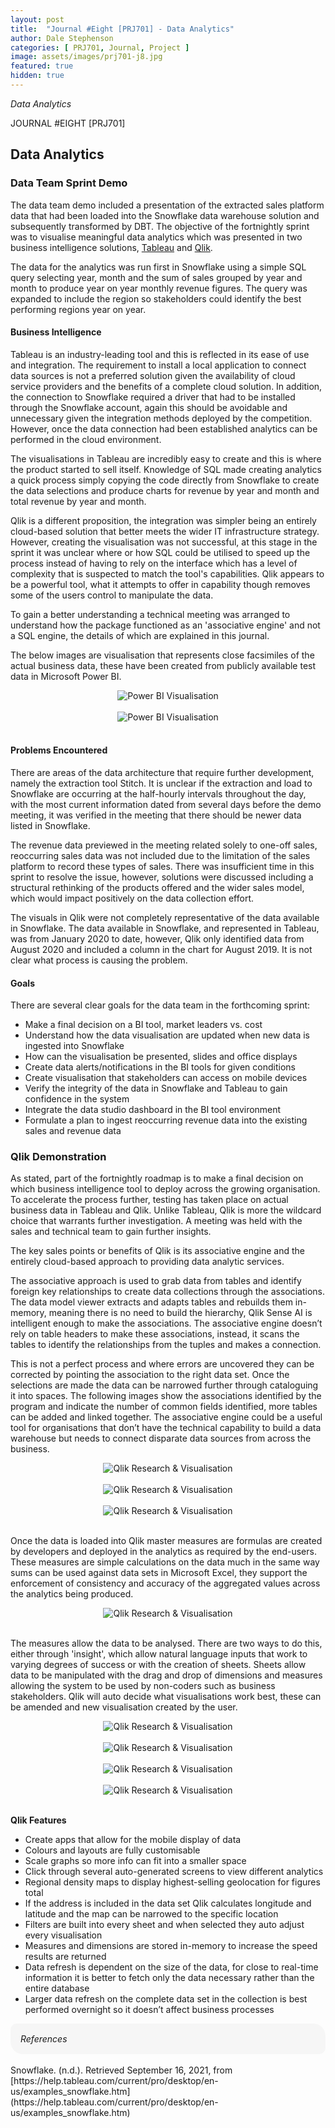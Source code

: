 ```yaml
---
layout: post
title:  "Journal #Eight [PRJ701] - Data Analytics" 
author: Dale Stephenson
categories: [ PRJ701, Journal, Project ]
image: assets/images/prj701-j8.jpg
featured: true
hidden: true
---
```

<i>Data Analytics</i>

JOURNAL #EIGHT [PRJ701]

<h2>Data Analytics</h2>
 
<h3>Data Team Sprint Demo</h3>
 
The data team demo included a presentation of the extracted sales platform data that had been loaded into the Snowflake data warehouse solution and subsequently transformed by DBT. The objective of the fortnightly sprint was to visualise meaningful data analytics which was presented in two business intelligence solutions, <a href="hhttps://www.tableau.com/" target="_blank">Tableau</a> and <a href="https://www.qlik.com/us/products/qlik-sense" target="_blank">Qlik</a>.
 
The data for the analytics was run first in Snowflake using a simple SQL query selecting year, month and the sum of sales grouped by year and month to produce year on year monthly revenue figures. The query was expanded to include the region so stakeholders could identify the best performing regions year on year.
 
<h4>Business Intelligence</h4>
 
Tableau is an industry-leading tool and this is reflected in its ease of use and integration. The requirement to install a local application to connect data sources is not a preferred solution given the availability of cloud service providers and the benefits of a complete cloud solution. In addition, the connection to Snowflake required a driver that had to be installed through the Snowflake account, again this should be avoidable and unnecessary given the integration methods deployed by the competition. However, once the data connection had been established analytics can be performed in the cloud environment.
 
The visualisations in Tableau are incredibly easy to create and this is where the product started to sell itself. Knowledge of SQL made creating analytics a quick process simply copying the code directly from Snowflake to create the data selections and produce charts for revenue by year and month and total revenue by year and month.
 
Qlik is a different proposition, the integration was simpler being an entirely cloud-based solution that better meets the wider IT infrastructure strategy. However, creating the visualisation was not successful, at this stage in the sprint it was unclear where or how SQL could be utilised to speed up the process instead of having to rely on the interface which has a level of complexity that is suspected to match the tool's capabilities. Qlik appears to be a powerful tool, what it attempts to offer in capability though removes some of the users control to manipulate the data.
 
To gain a better understanding a technical meeting was arranged to understand how the package functioned as an 'associative engine' and not a SQL engine, the details of which are explained in this journal.
 
The below images are visualisation that represents close facsimiles of the actual business data, these have been created from publicly available test data in Microsoft Power BI.

<center><img src="/assets/images/prj-j8-1-PowerBI.png" alt="Power BI Visualisation"></center><br>
<center><img src="/assets/images/prj-j8-2-PowerBI.png" alt="Power BI Visualisation"></center><br> 
 
<h4>Problems Encountered</h4>
 
There are areas of the data architecture that require further development, namely the extraction tool Stitch. It is unclear if the extraction and load to Snowflake are occurring at the half-hourly intervals throughout the day, with the most current information dated from several days before the demo meeting, it was verified in the meeting that there should be newer data listed in Snowflake.
 
The revenue data previewed in the meeting related solely to one-off sales, reoccurring sales data was not included due to the limitation of the sales platform to record these types of sales. There was insufficient time in this sprint to resolve the issue, however, solutions were discussed including a structural rethinking of the products offered and the wider sales model, which would impact positively on the data collection effort.
 
The visuals in Qlik were not completely representative of the data available in Snowflake. The data available in Snowflake, and represented in Tableau, was from January 2020 to date, however, Qlik only identified data from August 2020 and included a column in the chart for August 2019. It is not clear what process is causing the problem.
 
<h4>Goals</h4>
 
There are several clear goals for the data team in the forthcoming sprint:
 
- Make a final decision on a BI tool, market leaders vs. cost 
- Understand how the data visualisation are updated when new data is ingested into Snowflake
- How can the visualisation be presented, slides and office displays 
- Create data alerts/notifications in the BI tools for given conditions
- Create visualisation that stakeholders can access on mobile devices
- Verify the integrity of the data in Snowflake and Tableau to gain confidence in the system
- Integrate the data studio dashboard in the BI tool environment
- Formulate a plan to ingest reoccurring revenue data into the existing sales and revenue data 
 
<h3>Qlik Demonstration</h3>
 
As stated, part of the fortnightly roadmap is to make a final decision on which business intelligence tool to deploy across the growing organisation. To accelerate the process further, testing has taken place on actual business data in Tableau and Qlik. Unlike Tableau, Qlik is more the wildcard choice that warrants further investigation. A meeting was held with the sales and technical team to gain further insights.
 
The key sales points or benefits of Qlik is its associative engine and the entirely cloud-based approach to providing data analytic services.
 
The associative approach is used to grab data from tables and identify foreign key relationships to create data collections through the associations. The data model viewer extracts and adapts tables and rebuilds them in-memory, meaning there is no need to build the hierarchy, Qlik Sense AI is intelligent enough to make the associations. The associative engine doesn’t rely on table headers to make these associations, instead, it scans the tables to identify the relationships from the tuples and makes a connection. 
 
This is not a perfect process and where errors are uncovered they can be corrected by pointing the association to the right data set. Once the selections are made the data can be narrowed further through cataloguing it into spaces. The following images show the associations identified by the program and indicate the number of common fields identified, more tables can be added and linked together. The associative engine could be a useful tool for organisations that don’t have the technical capability to build a data warehouse but needs to connect disparate data sources from across the business.
 
<center><img src="/assets/images/prj-j8-1-Qlik.png" alt="Qlik Research & Visualisation"></center><br>
<center><img src="/assets/images/prj-j8-2-Qlik.png" alt="Qlik Research & Visualisation"></center><br>
<center><img src="/assets/images/prj-j8-3-Qlik.png" alt="Qlik Research & Visualisation"></center><br>
 
Once the data is loaded into Qlik master measures are formulas are created by developers and deployed in the analytics as required by the end-users. These measures are simple calculations on the data much in the same way sums can be used against data sets in Microsoft Excel, they support the enforcement of consistency and accuracy of the aggregated values across the analytics being produced.

<center><img src="/assets/images/prj-j8-4-Qlik.png" alt="Qlik Research & Visualisation"></center><br>
 
The measures allow the data to be analysed. There are two ways to do this, either through 'insight', which allow natural language inputs that work to varying degrees of success or with the creation of sheets. Sheets allow data to be manipulated with the drag and drop of dimensions and measures allowing the system to be used by non-coders such as business stakeholders. Qlik will auto decide what visualisations work best, these can be amended and new visualisation created by the user.

<center><img src="/assets/images/prj-j8-5-Qlik.png" alt="Qlik Research & Visualisation"></center><br>
<center><img src="/assets/images/prj-j8-6-Qlik.png" alt="Qlik Research & Visualisation"></center><br>
<center><img src="/assets/images/prj-j8-7-Qlik.png" alt="Qlik Research & Visualisation"></center><br>
<center><img src="/assets/images/prj-j8-8-Qlik.png" alt="Qlik Research & Visualisation"></center><br>

<b>Qlik Features</b>

- Create apps that allow for the mobile display of data
- Colours and layouts are fully customisable
- Scale graphs so more info can fit into a smaller space
- Click through several auto-generated screens to view different analytics
- Regional density maps to display highest-selling geolocation for figures total
- If the address is included in the data set Qlik calculates longitude and latitude and the map can be narrowed to the specific location 
- Filters are built into every sheet and when selected they auto adjust every visualisation
- Measures and dimensions are stored in-memory to increase the speed results are returned
- Data refresh is dependent on the size of the data, for close to real-time information it is better to  fetch only the data necessary rather than the entire database
- Larger data refresh on the complete data set in the collection is best performed overnight so it doesn’t affect business processes

<div style="background-color: #f6f6f6; padding: 1rem; border-radius: 10px 20px;"> 
    <i>References</i>
</div>
<br>
Snowflake. (n.d.). Retrieved September 16, 2021, from [https://help.tableau.com/current/pro/desktop/en-us/examples_snowflake.htm](https://help.tableau.com/current/pro/desktop/en-us/examples_snowflake.htm)